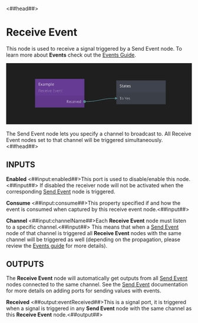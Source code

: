 <##head##>
# Receive Event

This node is used to receive a signal triggered by a <span class="ndl-node">Send Event</span> node. To learn more about **Events** check out the [Events Guide](/guides/events.md).

![](receive-event.png)

The <span class="ndl-node">Send Event</span> node lets you specify a channel to broadcast to. All <span class="ndl-node">Receive Event</span> nodes set to that channel will be triggered simultaneously.
<##head##>


## INPUTS

**Enabled**
<##input:enabled##>This port is used to disable/enable this node.<##input##> If disabled the receiver node will not
be activated when the corresponding [Send Event][0] node is triggered.

**Consume**
<##input:consume##>This property specified if and how the event is consumed when captured by this receive event node.<##input##>

**Channel**
<##input:channelName##>Each **Receive Event** node must listen to a specific channel.<##input##> This means that when a [Send Event][0]
node of that channel is triggered all **Receive Event** nodes with the same channel will be triggered as well (depending on the propagation, please review the [Events guide](/guides/events.md) for more details).



## OUTPUTS

The **Receive Event** node will automatically get outputs from all [Send Event][0] nodes connected
to the same channel. See the [Send Event][0] documentation for more details on adding ports for sending values with events.


**Received**
<##output:eventReceived##>This is a signal port, it is triggered when a signal is triggered in any **Send Event** node with the same channel as this **Receive Event** node.<##output##>

[0]: /nodes/standard/send-event.md

